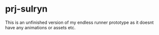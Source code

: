 # prj-sulryn
 
This is an unfinished version of my endless runner prototype as it doesnt have any animations or assets etc.
